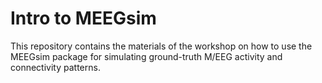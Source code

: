 # Intro to MEEGsim

This repository contains the materials of the workshop on how to use the MEEGsim package for simulating ground-truth M/EEG activity and connectivity patterns.